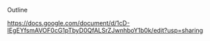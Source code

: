 Outline

https://docs.google.com/document/d/1cD-IEgEYfsmAVOF0cG1pTbyD0QfALSrZJwnhboY1b0k/edit?usp=sharing
